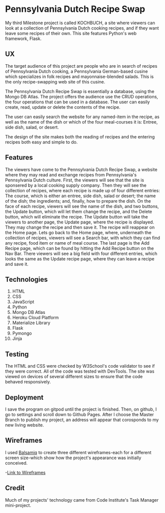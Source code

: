 # Pennsylvania Dutch Recipe Swap

My third Milestone project is called KOCHBUCH, a site where viewers can look at a collection of Pennsylvania Dutch cooking recipes, and if they want leave some recipes of their own.  This site features Python's web framework, Flask.

## UX

The target audience of this project are people who are in search of recipes of Pennsylvania Dutch cooking, a Pennsylvania German-based cusine which specializes in folk recipes and mayonnaise-blended salads.  This is the only recipe-swapping web site of this cusine. 

The Pennsylvania Dutch Recipe Swap is essentially a database, using the Mongo DB Atlas.  The project offers the audience use the CRUD operations, the four operations that can be used in a database. The user can easily create, read, update or delete the contents of the recipe.

The user can easily search the website for any named-item in the recipe, as well as the name of the dish or which of the four meal-courses it is: Entree, side dish, salad, or desert.

The design of the site makes both the reading of recipes and the entering recipes both easy and simple to do.



## Features

The viewers have come to the Pennsylvania Dutch Recipe Swap, a website where they may read and exchange recipes from Pennsylvania's Pennsylvania Dutch culture.  First, the viewers will see that the site is sponsered by a local cooking supply company.  Then they will see the collection of recipes, where each recipe is made up of four different entries:  The course, which is either an entree, side dish, salad or desert; the name of the dish; the ingredients; and, finally, how to prepare the dish.  On the face of each recipe, viewers will see the name of the dish, and two buttons, the Update button, which will let them change the recipe, and the Delete button, which will eliminate the recipe.  The Update button will take the viewers to another page, the Update page, where the recipe is displayed.  They may change the recipe and then save it.  The recipe will reappear on the Home page.  Lets go back to the Home page, where, underneath the collection of recipes, viewers will see a Search bar, with which they can find any recipe, food item or name of meal course.  The last page is the Add Recipe page, which can be found by hitting the Add Recipe button on the Nav Bar.  There viewers will see a big field with four different entries, which looks the same as the Update recipe page, where they can leave a recipe and save it.

## Technologies

1. HTML
2. CSS
3. JavaScript
4. Python
5. Mongo DB Atlas
6. Heroku Cloud Platform
7. Materialize Library
8. Flask
9. Pymongo
10. Jinja

## Testing

The HTML and CSS were checked by W3School's code validator to see if they were correct. All of the code was tested with DevTools. The site was viewed on devices of several different sizes to ensure that the code behaved responsively.


## Deployment 

I save the program on gitpod until the project is finished. Then, on github, I go to settings and scroll down to Github Pages. After I choose the Master Branch to publish my project, an address will appear that corosponds to my new living website.


## Wireframes

I used [Balsamiq](https://balsamiq.com) to create three different wireframes-each for a different screen size-which show how the project's appearance was initially conceived.

-[Link to Wireframes]()


## Credit

Much of my projects' technology came from Code Institute's Task Manager mini-project.